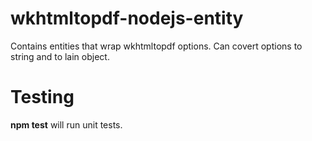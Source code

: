 # wkhtmltopdf-nodejs-entity

Contains entities that wrap wkhtmltopdf options. Can covert options to string and to lain object.

# Testing

**npm test** will run unit tests.
